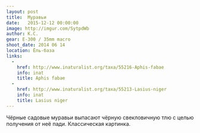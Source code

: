 ```yaml
---
layout: post
title:  Муравьи
date:   2015-12-12 00:00:00
image: http://imgur.com/SytpdWb
author: К.С.
gear: E-300 / 35mm macro
shoot_date: 2014 06 14
location: Ёль-база
links:
  -
    href: http://www.inaturalist.org/taxa/55216-Aphis-fabae
    info: inat
    title: Aphis fabae
  -
    href: http://www.inaturalist.org/taxa/55213-Lasius-niger
    info: inat
    title: Lasius niger
---
```


Чёрные садовые муравьи выпасают чёрную свекловичную тлю с целью получения от неё пади. Классическая картинка.
